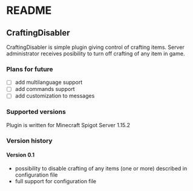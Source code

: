 # README
## CraftingDisabler

CraftingDisabler is simple plugin giving control of crafting items. Server administrator receives posibility to turn off crafting of any item in game.

### Plans for future
- [ ] add multilanguage support
- [ ] add commands support
- [ ] add customization to messages

### Supported versions

Plugin is written for Minecraft Spigot Server 1.15.2

### Version history

#### Version 0.1

- possibility to disable crafting of any items (one or more) described in configuration file
- full support for configuration file
